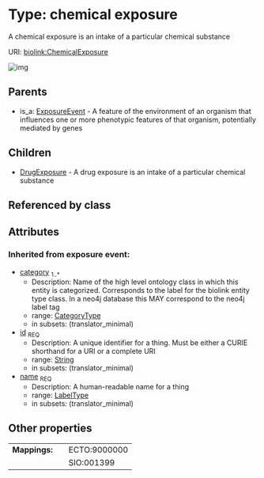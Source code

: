 
# Type: chemical exposure


A chemical exposure is an intake of a particular chemical substance

URI: [biolink:ChemicalExposure](https://w3id.org/biolink/vocab/ChemicalExposure)


![img](http://yuml.me/diagram/nofunky;dir:TB/class/[ExposureEvent],[DrugExposure],[ChemicalExposure&#124;id(i):string;name(i):label_type;category(i):category_type%20%2B]^-[DrugExposure],[ExposureEvent]^-[ChemicalExposure])

## Parents

 *  is_a: [ExposureEvent](ExposureEvent.md) - A feature of the environment of an organism that influences one or more phenotypic features of that organism, potentially mediated by genes

## Children

 * [DrugExposure](DrugExposure.md) - A drug exposure is an intake of a particular chemical substance

## Referenced by class


## Attributes


### Inherited from exposure event:

 * [category](category.md)  <sub>1..*</sub>
    * Description: Name of the high level ontology class in which this entity is categorized. Corresponds to the label for the biolink entity type class. In a neo4j database this MAY correspond to the neo4j label tag
    * range: [CategoryType](types/CategoryType.md)
    * in subsets: (translator_minimal)
 * [id](id.md)  <sub>REQ</sub>
    * Description: A unique identifier for a thing. Must be either a CURIE shorthand for a URI or a complete URI
    * range: [String](types/String.md)
    * in subsets: (translator_minimal)
 * [name](name.md)  <sub>REQ</sub>
    * Description: A human-readable name for a thing
    * range: [LabelType](types/LabelType.md)
    * in subsets: (translator_minimal)

## Other properties

|  |  |  |
| --- | --- | --- |
| **Mappings:** | | ECTO:9000000 |
|  | | SIO:001399 |

